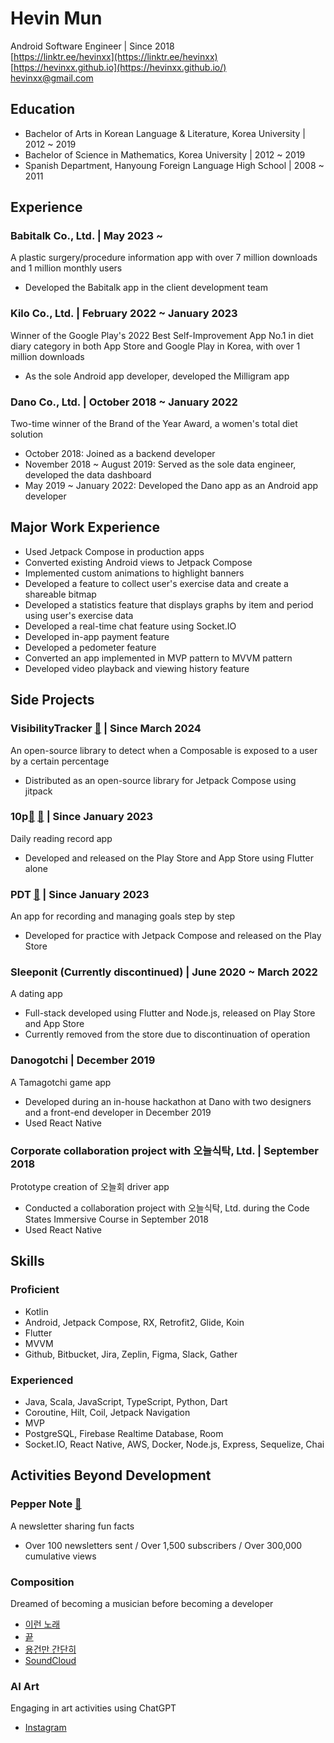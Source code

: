 # Hevin Mun

Android Software Engineer | Since 2018  
[https://linktr.ee/hevinxx](https://linktr.ee/hevinxx)  
[https://hevinxx.github.io](https://hevinxx.github.io/)  
[hevinxx@gmail.com](mailto:hevinxx@gmail.com)  

## Education

- Bachelor of Arts in Korean Language & Literature, Korea University | 2012 ~ 2019
- Bachelor of Science in Mathematics, Korea University | 2012 ~ 2019
- Spanish Department, Hanyoung Foreign Language High School | 2008 ~ 2011

## Experience

### Babitalk Co., Ltd. | May 2023 ~

A plastic surgery/procedure information app with over 7 million downloads and 1 million monthly users
- Developed the Babitalk app in the client development team

### Kilo Co., Ltd. | February 2022 ~ January 2023

Winner of the Google Play's 2022 Best Self-Improvement App
No.1 in diet diary category in both App Store and Google Play in Korea, with over 1 million downloads
- As the sole Android app developer, developed the Milligram app

### Dano Co., Ltd. | October 2018 ~ January 2022

Two-time winner of the Brand of the Year Award, a women's total diet solution
- October 2018: Joined as a backend developer
- November 2018 ~ August 2019: Served as the sole data engineer, developed the data dashboard
- May 2019 ~ January 2022: Developed the Dano app as an Android app developer

## Major Work Experience

- Used Jetpack Compose in production apps
- Converted existing Android views to Jetpack Compose
- Implemented custom animations to highlight banners
- Developed a feature to collect user's exercise data and create a shareable bitmap
- Developed a statistics feature that displays graphs by item and period using user's exercise data
- Developed a real-time chat feature using Socket.IO
- Developed in-app payment feature
- Developed a pedometer feature
- Converted an app implemented in MVP pattern to MVVM pattern
- Developed video playback and viewing history feature

## Side Projects

### VisibilityTracker [🔗](https://github.com/hevinxx/visibility-tracker) | Since March 2024

An open-source library to detect when a Composable is exposed to a user by a certain percentage
- Distributed as an open-source library for Jetpack Compose using jitpack

### 10p[🔗](https://play.google.com/store/apps/details?id=io.hevinxx.one_o_p) [🔗](https://apps.apple.com/kr/app/10p/id1671311718) | Since January 2023

Daily reading record app
- Developed and released on the Play Store and App Store using Flutter alone

### PDT [🔗](https://play.google.com/store/apps/details?id=io.hevinxx.pdt) | Since January 2023

An app for recording and managing goals step by step
- Developed for practice with Jetpack Compose and released on the Play Store

### Sleeponit (Currently discontinued) | June 2020 ~ March 2022

A dating app
- Full-stack developed using Flutter and Node.js, released on Play Store and App Store
- Currently removed from the store due to discontinuation of operation

### Danogotchi | December 2019

A Tamagotchi game app
- Developed during an in-house hackathon at Dano with two designers and a front-end developer in December 2019
- Used React Native

### Corporate collaboration project with 오늘식탁, Ltd. | September 2018

Prototype creation of 오늘회 driver app
- Conducted a collaboration project with 오늘식탁, Ltd. during the Code States Immersive Course in September 2018
- Used React Native

## Skills

### Proficient

- Kotlin
- Android, Jetpack Compose, RX, Retrofit2, Glide, Koin
- Flutter
- MVVM
- Github, Bitbucket, Jira, Zeplin, Figma, Slack, Gather

### Experienced

- Java, Scala, JavaScript, TypeScript, Python, Dart
- Coroutine, Hilt, Coil, Jetpack Navigation
- MVP
- PostgreSQL, Firebase Realtime Database, Room
- Socket.IO, React Native, AWS, Docker, Node.js, Express, Sequelize, Chai

## Activities Beyond Development

### Pepper Note [🔗](https://maily.so/pepper.note)

A newsletter sharing fun facts
- Over 100 newsletters sent / Over 1,500 subscribers / Over 300,000 cumulative views

### Composition

Dreamed of becoming a musician before becoming a developer
- [이런 노래](https://youtu.be/iraqAN7sH9g?si=MGCakUEzfpjWSOwm)
- [끝](https://youtu.be/0vbhKz5D6Xs?si=SlAf5lDa06CPoEDW)
- [용건만 간단히](https://youtu.be/SGqsWEd7e3Q?si=YicGqK85tE5r7BlZ)
- [SoundCloud](https://soundcloud.com/hevinxx)

### AI Art

Engaging in art activities using ChatGPT
- [Instagram](https://www.instagram.com/hevin_aug7)
